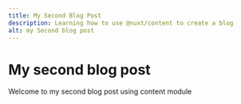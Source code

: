 ```yaml
---
title: My Second Blog Post
description: Learning how to use @nuxt/content to create a blog
alt: my Second blog post
---
```

# My second blog post

Welcome to my second blog post using content module